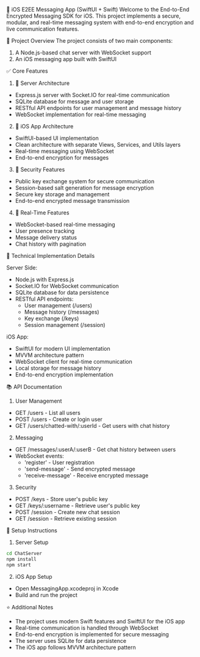 📱 iOS E2EE Messaging App (SwiftUI + Swift)
Welcome to the End-to-End Encrypted Messaging SDK for iOS. This project implements a secure, modular, and real-time messaging system with end-to-end encryption and live communication features.

🎯 Project Overview
The project consists of two main components:
1. A Node.js-based chat server with WebSocket support
2. An iOS messaging app built with SwiftUI

✅ Core Features
1. 🧱 Server Architecture
- Express.js server with Socket.IO for real-time communication
- SQLite database for message and user storage
- RESTful API endpoints for user management and message history
- WebSocket implementation for real-time messaging

2. 📱 iOS App Architecture
- SwiftUI-based UI implementation
- Clean architecture with separate Views, Services, and Utils layers
- Real-time messaging using WebSocket
- End-to-end encryption for messages

3. 🔐 Security Features
- Public key exchange system for secure communication
- Session-based salt generation for message encryption
- Secure key storage and management
- End-to-end encrypted message transmission

4. 📡 Real-Time Features
- WebSocket-based real-time messaging
- User presence tracking
- Message delivery status
- Chat history with pagination

🔹 Technical Implementation Details

Server Side:
- Node.js with Express.js
- Socket.IO for WebSocket communication
- SQLite database for data persistence
- RESTful API endpoints:
  - User management (/users)
  - Message history (/messages)
  - Key exchange (/keys)
  - Session management (/session)

iOS App:
- SwiftUI for modern UI implementation
- MVVM architecture pattern
- WebSocket client for real-time communication
- Local storage for message history
- End-to-end encryption implementation

📚 API Documentation

1. User Management
- GET /users - List all users
- POST /users - Create or login user
- GET /users/chatted-with/:userId - Get users with chat history

2. Messaging
- GET /messages/:userA/:userB - Get chat history between users
- WebSocket events:
  - 'register' - User registration
  - 'send-message' - Send encrypted message
  - 'receive-message' - Receive encrypted message

3. Security
- POST /keys - Store user's public key
- GET /keys/:username - Retrieve user's public key
- POST /session - Create new chat session
- GET /session - Retrieve existing session

🔧 Setup Instructions

1. Server Setup
```bash
cd ChatServer
npm install
npm start
```

2. iOS App Setup
- Open MessagingApp.xcodeproj in Xcode
- Build and run the project

⭐ Additional Notes
- The project uses modern Swift features and SwiftUI for the iOS app
- Real-time communication is handled through WebSocket
- End-to-end encryption is implemented for secure messaging
- The server uses SQLite for data persistence
- The iOS app follows MVVM architecture pattern
